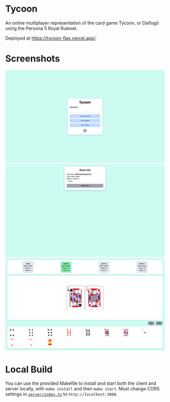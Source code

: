 # Tycoon

An online multiplayer representation of the card game Tycoon, or Daifugō using the Persona 5 Royal Ruleset.

Deployed at https://tycoon-flax.vercel.app/.

# Screenshots

![main screen](demo/demo1.png)
![room create](demo/demo2.png)
![gameplay](demo/demo3.png)

# Local Build

You can use the provided Makefile to install and start both the client and server locally, with `make install` and then `make start`. Must change CORS settings in [`server/index.ts`](https://github.com/kliu04/Tycoon/blob/master/server/index.ts) to `http://localhost:3000`.

